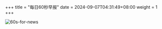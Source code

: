 +++
title = "每日60秒早报"
date = 2024-09-07T04:31:49+08:00
weight = 1
+++

![60s-for-news](/img/zaobao/zaobao.png "由 ALAPI 提供支持")
